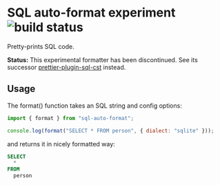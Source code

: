 # SQL auto-format experiment ![build status](https://github.com/nene/sql-auto-format/actions/workflows/build.yml/badge.svg)

Pretty-prints SQL code.

**Status:** This experimental formatter has been discontinued. See its successor [prettier-plugin-sql-cst][] instead.

## Usage

The format() function takes an SQL string and config options:

```js
import { format } from "sql-auto-format";

console.log(format("SELECT * FROM person", { dialect: "sqlite" }));
```

and returns it in nicely formatted way:

```sql
SELECT
  *
FROM
  person
```

[prettier-plugin-sql-cst]: https://github.com/nene/prettier-plugin-sql-cst
